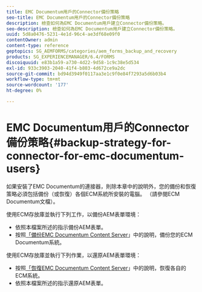 ```yaml
---
title: EMC Documentum用戶的Connector備份策略
seo-title: EMC Documentum用戶的Connector備份策略
description: 檢查如何為EMC Documentum用戶建立Connector備份策略。
seo-description: 檢查如何為EMC Documentum用戶建立Connector備份策略。
uuid: 5d8a0476-5231-4e1d-96c4-ae3df68e09f0
contentOwner: admin
content-type: reference
geptopics: SG_AEMFORMS/categories/aem_forms_backup_and_recovery
products: SG_EXPERIENCEMANAGER/6.4/FORMS
discoiquuid: e83b1a59-a730-4d22-9d58-1c9c38e5d534
exl-id: 933c3903-2040-41f4-b803-4d672ce9a2dc
source-git-commit: bd94d3949f0117aa3e1c9f0e84f7293a5d6b03b4
workflow-type: tm+mt
source-wordcount: '177'
ht-degree: 0%

---
```


# EMC Documentum用戶的Connector備份策略{#backup-strategy-for-connector-for-emc-documentum-users}

如果安裝了EMC Documentum的連接器，則除本章中的說明外，您的備份和恢復策略必須包括備份（或恢復）各個ECM系統所安裝的電腦。 （請參閱ECM Documentum文檔）。

使用ECM存放庫並執行下列工作，以備份AEM表單環境：

* 依照本檔案所述的指示備份AEM表單。
* 按照[「備份EMC Documentum Content Server](/help/forms/using/admin-help/backing-recovering-emc-documentum-repository.md#back-up-the-emc-documentum-content-server)」中的說明，備份您的ECM Documentum系統。

使用ECM存放庫並執行下列作業，以還原AEM表單環境：

* 按照[「恢復EMC Documentum Content Server](/help/forms/using/admin-help/backing-recovering-emc-documentum-repository.md#restore-the-emc-documentum-content-server)」中的說明，恢復各自的ECM系統。
* 依照本檔案所述的指示還原AEM表單。
